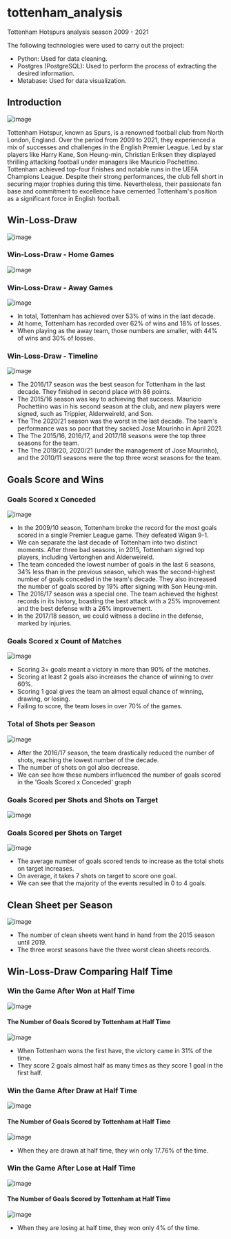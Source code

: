 # tottenham_analysis
Tottenham Hotspurs analysis season 2009 - 2021

The following technologies were used to carry out the project:
- Python: Used for data cleaning.
- Postgres (PostgreSQL): Used to perform the process of extracting the desired information.
- Metabase: Used for data visualization. 








## Introduction
![image](https://github.com/luizhyamada/tottenham_analysis/assets/57925185/ae16953f-a9bb-4366-b623-067fe56d7ef4)

Tottenham Hotspur, known as Spurs, is a renowned football club from North London, England. Over the period from 2009 to 2021, 
they experienced a mix of successes and challenges in the English Premier League. Led by star players like Harry Kane, Son Heung-min, Christian Eriksen 
they displayed thrilling attacking football under managers like Mauricio Pochettino. Tottenham achieved top-four finishes and notable runs in the UEFA Champions League. 
Despite their strong performances, the club fell short in securing major trophies during this time. Nevertheless, their passionate fan base and commitment to excellence 
have cemented Tottenham's position as a significant force in English football.

## Win-Loss-Draw
![image](https://github.com/luizhyamada/tottenham_analysis/assets/57925185/b59fb12f-4236-4165-903e-21344c45e9ad)

### Win-Loss-Draw - Home Games
![image](https://github.com/luizhyamada/tottenham_analysis/assets/57925185/91984ad0-170c-410a-8f50-f50028c913d1)

### Win-Loss-Draw - Away Games
![image](https://github.com/luizhyamada/tottenham_analysis/assets/57925185/59064e74-8c87-42c1-ab47-22af096d3a1c)

- In total, Tottenham has achieved over 53% of wins in the last decade.
- At home, Tottenham has recorded over 62% of wins and 18% of losses.
- When playing as the away team, those numbers are smaller, with 44% of wins and 30% of losses.

### Win-Loss-Draw - Timeline
![image](https://github.com/luizhyamada/tottenham_analysis/assets/57925185/3a31caa7-f0d1-48b9-9839-38c5711f29d9)

- The 2016/17 season was the best season for Tottenham in the last decade. They finished in second place with 86 points.
- The 2015/16 season was key to achieving that success. Mauricio Pochettino was in his second season at the club, and new players were signed, such as Trippier, Alderweireld, and Son.
- The The 2020/21 season was the worst in the last decade. The team's performance was so poor that they sacked Jose Mourinho in April 2021.
- The The 2015/16, 2016/17, and 2017/18 seasons were the top three seasons for the team.
- The The 2019/20, 2020/21 (under the management of Jose Mourinho), and the 2010/11 seasons were the top three worst seasons for the team.

## Goals Score and Wins
### Goals Scored x Conceded
![image](https://github.com/luizhyamada/tottenham_analysis/assets/57925185/25ffbdd4-5c7f-403d-b9ab-3bfdcc035f86)

- In the 2009/10 season, Tottenham broke the record for the most goals scored in a single Premier League game. They defeated Wigan 9-1.
- We can separate the last decade of Tottenham into two distinct moments. After three bad seasons, in 2015, Tottenham signed top players, including Vertonghen and Alderweireld.
- The team conceded the lowest number of goals in the last 6 seasons, 34% less than in the previous season, which was the second-highest number of goals conceded in the team's
decade. They also increased the number of goals scored by 19% after signing with Son Heung-min.
- The 2016/17 season was a special one. The team achieved the highest records in its history, boasting the best attack with a 25% improvement and the best defense with a 26% improvement.
- In the 2017/18 season, we could witness a decline in the defense, marked by injuries.

### Goals Scored x Count of Matches 
![image](https://github.com/luizhyamada/tottenham_analysis/assets/57925185/b1b2a5d1-77e2-481e-ace3-5866e6d053f9)

- Scoring 3+ goals meant a victory in more than 90% of the matches.
- Scoring at least 2 goals also increases the chance of winning to over 60%.
- Scoring 1 goal gives the team an almost equal chance of winning, drawing, or losing. 
- Failing to score, the team loses in over 70% of the games.

### Total of Shots per Season
![image](https://github.com/luizhyamada/tottenham_analysis/assets/57925185/f1809e91-c90c-49f7-9ddd-cdd1616a363d)

- After the 2016/17 season, the team drastically reduced the number of shots, reaching the lowest number of the decade.
- The number of shots on gol also decrease.
- We can see how these numbers influenced the number of goals scored in the 'Goals Scored x Conceded' graph

### Goals Scored per Shots and Shots on Target
![image](https://github.com/luizhyamada/tottenham_analysis/assets/57925185/dd7886ab-17b0-4695-adc9-a69f0a2fc393)

### Goals Scored per Shots on Target
![image](https://github.com/luizhyamada/tottenham_analysis/assets/57925185/2609ab30-6c35-4e58-8ce8-30ec06e2d165)

- The average number of goals scored tends to increase as the total shots on target increases.
- On average, it takes 7 shots on target to score one goal.
- We can see that the majority of the events resulted in 0 to 4 goals.

## Clean Sheet per Season
![image](https://github.com/luizhyamada/tottenham_analysis/assets/57925185/93584d37-7d12-4234-8775-f2756eb29735)

- The number of clean sheets went hand in hand from the 2015 season until 2019.
- The three worst seasons have the three worst clean sheets records.

## Win-Loss-Draw Comparing Half Time
### Win the Game After Won at Half Time
![image](https://github.com/luizhyamada/tottenham_analysis/assets/57925185/7ecfd66b-629f-4874-9219-9c5ba1df8bda)
#### The Number of Goals Scored by Tottenham at Half Time
![image](https://github.com/luizhyamada/tottenham_analysis/assets/57925185/e6df4d17-299a-4e4a-8947-6466c9aaf8b5)

- When Tottenham wons the first have, the victory came in 31% of the time.
- They score 2 goals almost half as many times as they score 1 goal in the first half.

### Win the Game After Draw at Half Time
![image](https://github.com/luizhyamada/tottenham_analysis/assets/57925185/f1d3b3c5-8fce-4d9b-b211-01899914be16)
#### The Number of Goals Scored by Tottenham at Half Time
![image](https://github.com/luizhyamada/tottenham_analysis/assets/57925185/ee3d4450-53fc-4927-948b-5e02b794c36e)

- When they are drawn at half time, they win only 17.76% of the time.

### Win the Game After Lose at Half Time
![image](https://github.com/luizhyamada/tottenham_analysis/assets/57925185/107897a8-8ccb-41c3-8dcd-f85f4678b742)
#### The Number of Goals Scored by Tottenham at Half Time
![image](https://github.com/luizhyamada/tottenham_analysis/assets/57925185/c334dcf5-0bf0-49c3-a1c0-bb1a4c105f2f)

- When they are losing at half time, they won only 4% of the time. 

